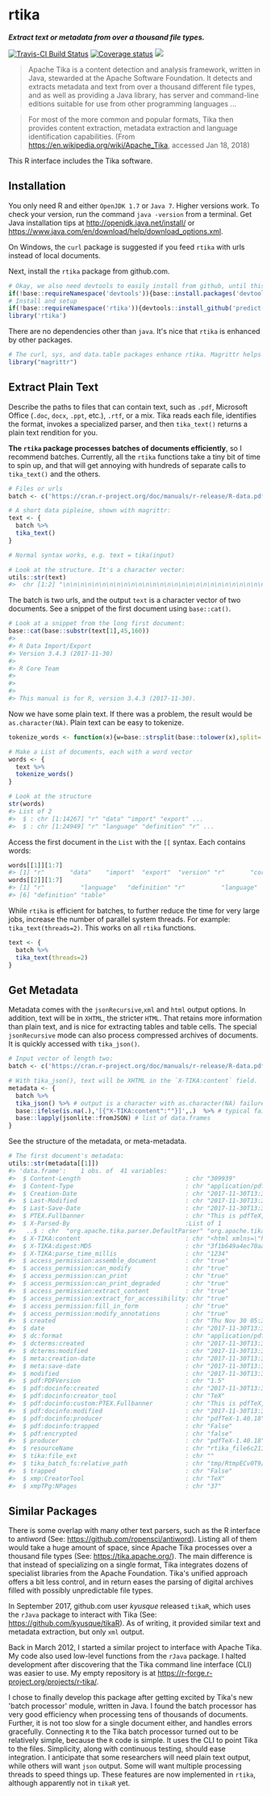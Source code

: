 
rtika
=====

***Extract text or metadata from over a thousand file types.***

[![Travis-CI Build Status](https://travis-ci.org/predict-r/rtika.svg?branch=master)](https://travis-ci.org/predict-r/rtika) [![Coverage status](https://codecov.io/gh/predict-r/rtika/branch/master/graph/badge.svg)](https://codecov.io/github/predict-r/rtika?branch=master) [![](https://badges.ropensci.org/191_status.svg)](https://github.com/ropensci/onboarding/issues/191)

> Apache Tika is a content detection and analysis framework, written in Java, stewarded at the Apache Software Foundation. It detects and extracts metadata and text from over a thousand different file types, and as well as providing a Java library, has server and command-line editions suitable for use from other programming languages ...

> For most of the more common and popular formats, Tika then provides content extraction, metadata extraction and language identification capabilities. (From <https://en.wikipedia.org/wiki/Apache_Tika>, accessed Jan 18, 2018)

This R interface includes the Tika software.

Installation
------------

You only need R and either `OpenJDK 1.7` or `Java 7`. Higher versions work. To check your version, run the command `java -version` from a terminal. Get Java installation tips at <http://openjdk.java.net/install/> or <https://www.java.com/en/download/help/download_options.xml>.

On Windows, the `curl` package is suggested if you feed `rtika` with urls instead of local documents.

Next, install the `rtika` package from github.com.

``` r
# Okay, we also need devtools to easily install from github, until this package is on CRAN 
if(!base::requireNamespace('devtools')){base::install.packages('devtools',repos='https://cloud.r-project.org')};
# Install and setup
if(!base::requireNamespace('rtika')){devtools::install_github('predict-r/rtika')};
library('rtika')  
```

There are no dependencies other than `java`. It's nice that `rtika` is enhanced by other packages.

``` r
# The curl, sys, and data.table packages enhance rtika. Magrittr helps document long pipelines.
library("magrittr")
```

Extract Plain Text
------------------

Describe the paths to files that can contain text, such as `.pdf`, Microsoft Office (`.doc`, `docx`, `.ppt`, etc.), `.rtf`, or a mix. Tika reads each file, identifies the format, invokes a specialized parser, and then `tika_text()` returns a plain text rendition for you.

**The `rtika` package processes batches of documents efficiently**, so I recommend batches. Currently, all the `rtika` functions take a tiny bit of time to spin up, and that will get annoying with hundreds of separate calls to `tika_text()` and the others.

``` r
# Files or urls
batch <- c('https://cran.r-project.org/doc/manuals/r-release/R-data.pdf','https://cran.r-project.org/doc/manuals/r-release/R-lang.html')

# A short data pipleine, shown with magrittr:
text <- {
  batch %>%
  tika_text() 
}

# Normal syntax works, e.g. text = tika(input)

# Look at the structure. It's a character vector:
utils::str(text)
#>  chr [1:2] "\n\n\n\n\n\n\n\n\n\n\n\n\n\n\n\n\n\n\n\n\n\n\n\n\n\n\n\n\n\n\n\n\n\n\n\n\n\n\n\n\n\n\n\n\nR Data Import/Export\"| __truncated__ ...
```

The batch is two urls, and the output `text` is a character vector of two documents. See a snippet of the first document using `base::cat()`.

``` r
# Look at a snippet from the long first document:
base::cat(base::substr(text[1],45,160)) 
#> 
#> R Data Import/Export
#> Version 3.4.3 (2017-11-30)
#> 
#> R Core Team
#> 
#> 
#> 
#> This manual is for R, version 3.4.3 (2017-11-30).
```

Now we have some plain text. If there was a problem, the result would be `as.character(NA)`. Plain text can be easy to tokenize.

``` r
tokenize_words <- function(x){w=base::strsplit(base::tolower(x),split='[^a-zA-Z]+');base::lapply(w,function(x)x[x!=''])}

# Make a List of documents, each with a word vector
words <- {
  text %>% 
  tokenize_words()
}

# Look at the structure
str(words)
#> List of 2
#>  $ : chr [1:14267] "r" "data" "import" "export" ...
#>  $ : chr [1:24949] "r" "language" "definition" "r" ...
```

Access the first document in the `List` with the `[[` syntax. Each contains words:

``` r
words[[1]][1:7] 
#> [1] "r"       "data"    "import"  "export"  "version" "r"       "core"
words[[2]][1:7] 
#> [1] "r"          "language"   "definition" "r"          "language"  
#> [6] "definition" "table"
```

While `rtika` is efficient for batches, to further reduce the time for very large jobs, increase the number of parallel system threads. For example: `tika_text(threads=2)`. This works on all `rtika` functions.

``` r
text <- {
  batch %>%
  tika_text(threads=2) 
}
```

Get Metadata
------------

Metadata comes with the `jsonRecursive`,`xml` and `html` output options. In addition, text will be in `XHTML`, the stricter `HTML`. That retains more information than plain text, and is nice for extracting tables and table cells. The special `jsonRecursive` mode can also process compressed archives of documents. It is quickly accessed with `tika_json()`.

``` r
# Input vector of length two:
batch <- c('https://cran.r-project.org/doc/manuals/r-release/R-data.pdf','https://cran.r-project.org/doc/manuals/r-release/R-lang.html')

# With tika_json(), text will be XHTML in the `X-TIKA:content` field.
metadata <- {
  batch %>%
  tika_json() %>% # output is a character with as.character(NA) failures
  base::ifelse(is.na(.),'[{"X-TIKA:content":""}]',.)  %>% # typical failures handled
  base::lapply(jsonlite::fromJSON) # list of data.frames
}
```

See the structure of the metadata, or meta-metadata.

``` r
# The first document's metadata:
utils::str(metadata[[1]])
#> 'data.frame':    1 obs. of  41 variables:
#>  $ Content-Length                             : chr "309939"
#>  $ Content-Type                               : chr "application/pdf"
#>  $ Creation-Date                              : chr "2017-11-30T13:39:02Z"
#>  $ Last-Modified                              : chr "2017-11-30T13:39:02Z"
#>  $ Last-Save-Date                             : chr "2017-11-30T13:39:02Z"
#>  $ PTEX.Fullbanner                            : chr "This is pdfTeX, Version 3.14159265-2.6-1.40.18 (TeX Live 2017/Debian) kpathsea version 6.2.3"
#>  $ X-Parsed-By                                :List of 1
#>   ..$ : chr  "org.apache.tika.parser.DefaultParser" "org.apache.tika.parser.pdf.PDFParser"
#>  $ X-TIKA:content                             : chr "<html xmlns=\"http://www.w3.org/1999/xhtml\">\n<head>\n<meta name=\"date\" content=\"2017-11-30T13:39:02Z\" />\"| __truncated__
#>  $ X-TIKA:digest:MD5                          : chr "3f1b649a4ec70aaa4c2dad4eade8b430"
#>  $ X-TIKA:parse_time_millis                   : chr "1234"
#>  $ access_permission:assemble_document        : chr "true"
#>  $ access_permission:can_modify               : chr "true"
#>  $ access_permission:can_print                : chr "true"
#>  $ access_permission:can_print_degraded       : chr "true"
#>  $ access_permission:extract_content          : chr "true"
#>  $ access_permission:extract_for_accessibility: chr "true"
#>  $ access_permission:fill_in_form             : chr "true"
#>  $ access_permission:modify_annotations       : chr "true"
#>  $ created                                    : chr "Thu Nov 30 05:39:02 PST 2017"
#>  $ date                                       : chr "2017-11-30T13:39:02Z"
#>  $ dc:format                                  : chr "application/pdf; version=1.5"
#>  $ dcterms:created                            : chr "2017-11-30T13:39:02Z"
#>  $ dcterms:modified                           : chr "2017-11-30T13:39:02Z"
#>  $ meta:creation-date                         : chr "2017-11-30T13:39:02Z"
#>  $ meta:save-date                             : chr "2017-11-30T13:39:02Z"
#>  $ modified                                   : chr "2017-11-30T13:39:02Z"
#>  $ pdf:PDFVersion                             : chr "1.5"
#>  $ pdf:docinfo:created                        : chr "2017-11-30T13:39:02Z"
#>  $ pdf:docinfo:creator_tool                   : chr "TeX"
#>  $ pdf:docinfo:custom:PTEX.Fullbanner         : chr "This is pdfTeX, Version 3.14159265-2.6-1.40.18 (TeX Live 2017/Debian) kpathsea version 6.2.3"
#>  $ pdf:docinfo:modified                       : chr "2017-11-30T13:39:02Z"
#>  $ pdf:docinfo:producer                       : chr "pdfTeX-1.40.18"
#>  $ pdf:docinfo:trapped                        : chr "False"
#>  $ pdf:encrypted                              : chr "false"
#>  $ producer                                   : chr "pdfTeX-1.40.18"
#>  $ resourceName                               : chr "rtika_file6c211130d793"
#>  $ tika:file_ext                              : chr ""
#>  $ tika_batch_fs:relative_path                : chr "tmp/RtmpECv0T9/rtika_file6c211130d793"
#>  $ trapped                                    : chr "False"
#>  $ xmp:CreatorTool                            : chr "TeX"
#>  $ xmpTPg:NPages                              : chr "37"
```

Similar Packages
----------------

There is some overlap with many other text parsers, such as the R interface to antiword (See: <https://github.com/ropensci/antiword>). Listing all of them would take a huge amount of space, since Apache Tika processes over a thousand file types (See: <https://tika.apache.org/>). The main difference is that instead of specializing on a single format, Tika integrates dozens of specialist libraries from the Apache Foundation. Tika's unified approach offers a bit less control, and in return eases the parsing of digital archives filled with possibly unpredictable file types.

In September 2017, github.com user *kyusque* released `tikaR`, which uses the `rJava` package to interact with Tika (See: <https://github.com/kyusque/tikaR>). As of writing, it provided similar text and metadata extraction, but only `xml` output.

Back in March 2012, I started a similar project to interface with Apache Tika. My code also used low-level functions from the `rJava` package. I halted development after discovering that the Tika command line interface (CLI) was easier to use. My empty repository is at <https://r-forge.r-project.org/projects/r-tika/>.

I chose to finally develop this package after getting excited by Tika's new 'batch processor' module, written in Java. I found the batch processor has very good efficiency when processing tens of thousands of documents. Further, it is not too slow for a single document either, and handles errors gracefully. Connecting `R` to the Tika batch processor turned out to be relatively simple, because the `R` code is simple. It uses the CLI to point Tika to the files. Simplicity, along with continuous testing, should ease integration. I anticipate that some researchers will need plain text output, while others will want `json` output. Some will want multiple processing threads to speed things up. These features are now implemented in `rtika`, although apparently not in `tikaR` yet.

